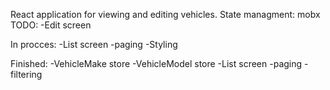 React application for viewing and editing vehicles.
State managment: mobx
TODO:
    -Edit screen

In procces:
    -List screen
        -paging
    -Styling
    
Finished:
    -VehicleMake store
    -VehicleModel store
    -List screen
        -paging
        -filtering